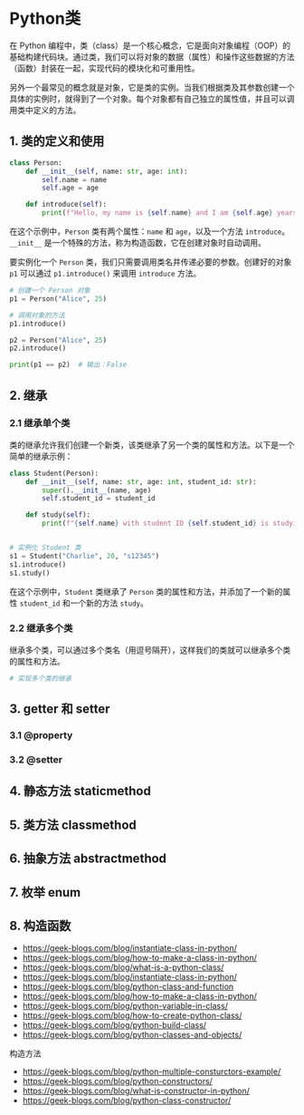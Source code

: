 # Python类

在 Python 编程中，类（class）是一个核心概念，它是面向对象编程（OOP）的基础构建代码块。通过类，我们可以将对象的数据（属性）和操作这些数据的方法（函数）封装在一起，实现代码的模块化和可重用性。

另外一个最常见的概念就是对象，它是类的实例。当我们根据类及其参数创建一个具体的实例时，就得到了一个对象。每个对象都有自己独立的属性值，并且可以调用类中定义的方法。



## 1. 类的定义和使用

```python linenums="1" title="定义类"
class Person:
    def __init__(self, name: str, age: int):
        self.name = name
        self.age = age

    def introduce(self):
        print(f"Hello, my name is {self.name} and I am {self.age} years old.")
```

在这个示例中，`Person` 类有两个属性：`name` 和 `age`，以及一个方法 `introduce`。`__init__` 是一个特殊的方法，称为构造函数，它在创建对象时自动调用。

要实例化一个 `Person` 类，我们只需要调用类名并传递必要的参数。创建好的对象 `p1` 可以通过 `p1.introduce()` 来调用 `introduce` 方法。

```python linenums="1"
# 创建一个 Person 对象
p1 = Person("Alice", 25)

# 调用对象的方法
p1.introduce()

p2 = Person("Alice", 25)
p2.introduce()

print(p1 == p2)  # 输出：False
```

## 2. 继承

### 2.1 继承单个类

类的继承允许我们创建一个新类，该类继承了另一个类的属性和方法。以下是一个简单的继承示例：

```python linenums="1"
class Student(Person):
    def __init__(self, name: str, age: int, student_id: str):
        super().__init__(name, age)
        self.student_id = student_id

    def study(self):
        print(f"{self.name} with student ID {self.student_id} is studying.")


# 实例化 Student 类
s1 = Student("Charlie", 20, "s12345")
s1.introduce()
s1.study()
```

在这个示例中，`Student` 类继承了 `Person` 类的属性和方法，并添加了一个新的属性 `student_id` 和一个新的方法 `study`。

### 2.2 继承多个类

继承多个类，可以通过多个类名（用逗号隔开），这样我们的类就可以继承多个类的属性和方法。

```python linenums="1"
# 实现多个类的继承

```

## 3. getter 和 setter

### 3.1 @property

### 3.2 @setter

## 4. 静态方法 staticmethod

## 5. 类方法 classmethod


## 6. 抽象方法 abstractmethod

## 7. 枚举 enum

## 8. 构造函数


- https://geek-blogs.com/blog/instantiate-class-in-python/
- https://geek-blogs.com/blog/how-to-make-a-class-in-python/
- https://geek-blogs.com/blog/what-is-a-python-class/
- https://geek-blogs.com/blog/instantiate-class-in-python/
- https://geek-blogs.com/blog/python-class-and-function
- https://geek-blogs.com/blog/how-to-make-a-class-in-python/
- https://geek-blogs.com/blog/python-variable-in-class/
- https://geek-blogs.com/blog/how-to-create-python-class/
- https://geek-blogs.com/blog/python-build-class/
- https://geek-blogs.com/blog/python-classes-and-objects/

构造方法
- https://geek-blogs.com/blog/python-multiple-consturctors-example/
- https://geek-blogs.com/blog/python-constructors/
- https://geek-blogs.com/blog/what-is-constructor-in-python/
- https://geek-blogs.com/blog/python-class-constructor/


